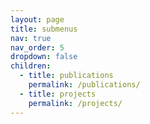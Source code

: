 ```yaml
---
layout: page
title: submenus
nav: true
nav_order: 5
dropdown: false
children:
  - title: publications
    permalink: /publications/
  - title: projects
    permalink: /projects/
---
```


